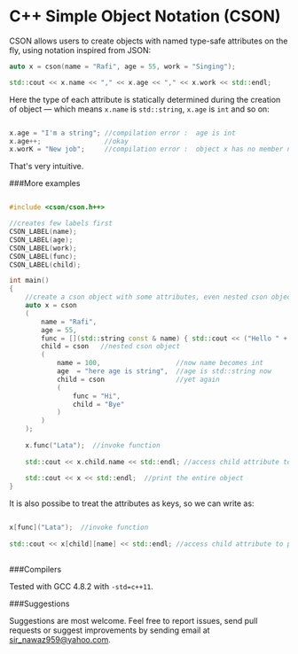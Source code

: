 
C++ Simple Object Notation (CSON)
=================================

CSON allows users to create objects with named type-safe attributes on the fly, using notation inspired from JSON:

```c++
auto x = cson(name = "Rafi", age = 55, work = "Singing");

std::cout << x.name << "," << x.age << "," << x.work << std::endl;
```

Here the type of each attribute is statically determined during the creation of object &mdash; which means `x.name` is `std::string`, `x.age` is `int` and so on:

```c++

x.age = "I'm a string"; //compilation error :  age is int
x.age++;                //okay         
x.worK = "New job";     //compilation error :  object x has no member named `worK`
```

That's very intuitive. 


###More examples

```c++

#include <cson/cson.h++>

//creates few labels first
CSON_LABEL(name);
CSON_LABEL(age);
CSON_LABEL(work);
CSON_LABEL(func);
CSON_LABEL(child);

int main()
{
	//create a cson object with some attributes, even nested cson object
	auto x = cson
	(
		name = "Rafi",
		age = 55,
		func = [](std::string const & name) { std::cout << ("Hello " + name)  << std::endl; },
		child = cson   //nested cson object
		(
			name = 100,                   //now name becomes int
			age  = "here age is string",  //age is std::string now
			child = cson                  //yet again
			(
				func = "Hi",
				child = "Bye"
			)
		)
	);
	
	x.func("Lata");  //invoke function
	
	std::cout << x.child.name << std::endl; //access child attribute to print it
	
	std::cout << x << std::endl;  //print the entire object
}
```

It is also possibe to treat the attributes as keys, so we can write as:
```c++

x[func]("Lata");  //invoke function
	
std::cout << x[child][name] << std::endl; //access child attribute to print it
	
```

###Compilers

Tested with GCC 4.8.2 with `-std=c++11`.


###Suggestions

Suggestions are most welcome. Feel free to report issues, send pull requests or suggest improvements by sending email at sir_nawaz959@yahoo.com. 


